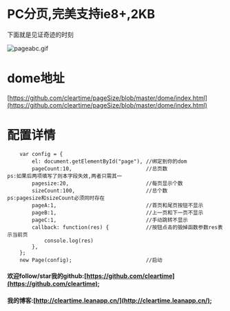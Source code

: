 # PC分页,完美支持ie8+,2KB

下面就是见证奇迹的时刻

![pageabc.gif](http://upload-images.jianshu.io/upload_images/2887236-bc38a362c17acc6f.gif?imageMogr2/auto-orient/strip)

# dome地址 

[https://github.com/cleartime/pageSize/blob/master/dome/index.html](https://github.com/cleartime/pageSize/blob/master/dome/index.html)		

# 配置详情

		var config = {
			el: document.getElementById("page"), //绑定到你的dom
			pageCount:10,                        //总页数                  ps:如果后两项填写了则本字段失效,两者只需其一
			pagesize:20,                         //每页显示个数
			sizeCount:100,                       //总个数                  ps:pagesize和sizeCount必须同时存在
			pageA:1,                             //首页和尾页按钮不显示       
			pageB:1,                             //上一页和下一页不显示
			pageC:1,                             //手动跳转不显示           
			callback: function(res) {            //按钮点击的毁掉函数参数res表示当前页
				console.log(res)
			},
		};
		new Page(config);                        //启动
				
		
#### 欢迎follow/star我的github:[https://github.com/cleartime](https://github.com/cleartime);
#### 我的博客:[http://cleartime.leanapp.cn/](http://cleartime.leanapp.cn/);
